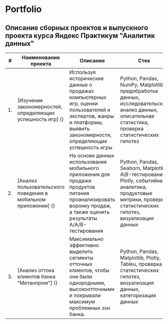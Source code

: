 # Portfolio

## Описание сборных проектов и выпускного проекта курса Яндекс Практикум "Аналитик данных"

| # | Наименование проекта | Описание | Стек |
|-----|-----|-----|-----|
| 1. | [Изучение закономерностей, определяющих успешность игр] () | Используя исторические данные о продажах компьютерных игр, оценки пользователей и экспертов, жанры и платформы, выявить закономерности, определяющие успешность игры | Python, Pandas, NumPy, Matplotlib, предобработка данных, исследовательсктй анализ данных, описательная статистика, проверка статистических гипотез |
| 2. | [Анализ пользовательского поведения в мобильном приложении] () | На основе данных использования мобильного приложения для продажи продуктов питания проанализировать воронку продаж, а также оценить результаты A/A/B-тестирования | Python, Pandas, Seaborn, Matplotlib, A\B-тестирование, Plotly, событийная аналитика, продуктовые метрики, проверка статистических гипотез, визуализация данных |
| 3. | [Анализ оттока клиентов банка "Метанпром"] () | Максимально эффективно выделить сегменты отточных клиентов, чтобы они были однородными, высокоотточными и покрывали максимум проблемных зон банка. | Python, Pandas, Matplotlib, Plotly, Tableu, проверка статистических гипотез, визуализация данных, категоризация данных |
